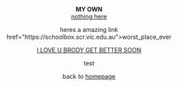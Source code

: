 <html>

<center>

<head>
<b>MY OWN</b>
</head>

<body>
<br>
<a href="www.pornhub.com">nothing here</a>

<p>heres a amazing link <a> href="https://schoolbox.scr.vic.edu.au">worst_place_ever
<br>
<p><u>I LOVE U BRODY GET BETTER SOON</u>

<p>test



             


<p> back to <a href="index.html">homepage